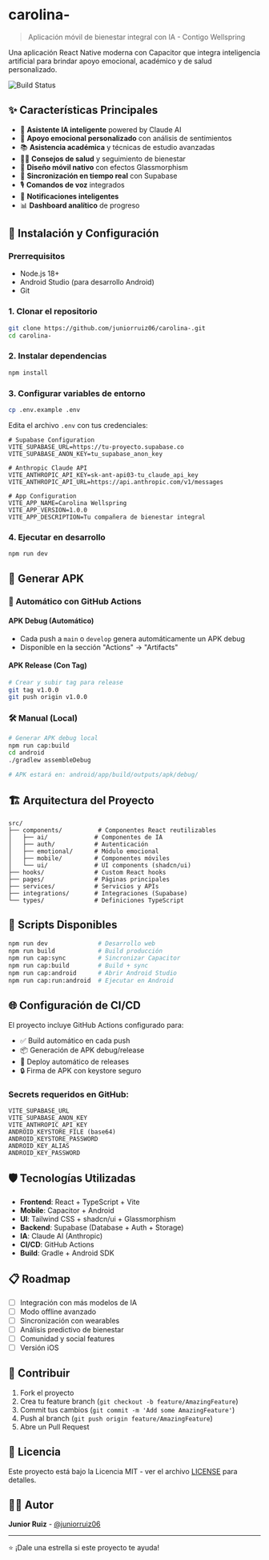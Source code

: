 # carolina-

> Aplicación móvil de bienestar integral con IA - Contigo Wellspring

Una aplicación React Native moderna con Capacitor que integra inteligencia artificial para brindar apoyo emocional, académico y de salud personalizado.

![Build Status](https://github.com/juniorruiz06/carolina-/workflows/Build%20Android%20APK/badge.svg)

## ✨ Características Principales

- 🤖 **Asistente IA inteligente** powered by Claude AI
- 💝 **Apoyo emocional personalizado** con análisis de sentimientos
- 📚 **Asistencia académica** y técnicas de estudio avanzadas
- 🏃‍♀️ **Consejos de salud** y seguimiento de bienestar
- 📱 **Diseño móvil nativo** con efectos Glassmorphism
- 🔄 **Sincronización en tiempo real** con Supabase
- 🎙️ **Comandos de voz** integrados
- 🔔 **Notificaciones inteligentes**
- 📊 **Dashboard analítico** de progreso

## 🚀 Instalación y Configuración

### Prerrequisitos
- Node.js 18+
- Android Studio (para desarrollo Android)
- Git

### 1. Clonar el repositorio
```bash
git clone https://github.com/juniorruiz06/carolina-.git
cd carolina-
```

### 2. Instalar dependencias
```bash
npm install
```

### 3. Configurar variables de entorno
```bash
cp .env.example .env
```

Edita el archivo `.env` con tus credenciales:
```env
# Supabase Configuration
VITE_SUPABASE_URL=https://tu-proyecto.supabase.co
VITE_SUPABASE_ANON_KEY=tu_supabase_anon_key

# Anthropic Claude API
VITE_ANTHROPIC_API_KEY=sk-ant-api03-tu_claude_api_key
VITE_ANTHROPIC_API_URL=https://api.anthropic.com/v1/messages

# App Configuration
VITE_APP_NAME=Carolina Wellspring
VITE_APP_VERSION=1.0.0
VITE_APP_DESCRIPTION=Tu compañera de bienestar integral
```

### 4. Ejecutar en desarrollo
```bash
npm run dev
```

## 📱 Generar APK

### 🔄 Automático con GitHub Actions

#### APK Debug (Automático)
- Cada push a `main` o `develop` genera automáticamente un APK debug
- Disponible en la sección "Actions" → "Artifacts"

#### APK Release (Con Tag)
```bash
# Crear y subir tag para release
git tag v1.0.0
git push origin v1.0.0
```

### 🛠️ Manual (Local)
```bash
# Generar APK debug local
npm run cap:build
cd android
./gradlew assembleDebug

# APK estará en: android/app/build/outputs/apk/debug/
```

## 🏗️ Arquitectura del Proyecto

```
src/
├── components/          # Componentes React reutilizables
│   ├── ai/             # Componentes de IA
│   ├── auth/           # Autenticación
│   ├── emotional/      # Módulo emocional
│   ├── mobile/         # Componentes móviles
│   └── ui/             # UI components (shadcn/ui)
├── hooks/              # Custom React hooks
├── pages/              # Páginas principales
├── services/           # Servicios y APIs
├── integrations/       # Integraciones (Supabase)
└── types/              # Definiciones TypeScript
```

## 🔧 Scripts Disponibles

```bash
npm run dev              # Desarrollo web
npm run build            # Build producción
npm run cap:sync         # Sincronizar Capacitor
npm run cap:build        # Build + sync
npm run cap:android      # Abrir Android Studio
npm run cap:run:android  # Ejecutar en Android
```

## 🌐 Configuración de CI/CD

El proyecto incluye GitHub Actions configurado para:

- ✅ Build automático en cada push
- 📦 Generación de APK debug/release
- 🚀 Deploy automático de releases
- 🔒 Firma de APK con keystore seguro

### Secrets requeridos en GitHub:
```
VITE_SUPABASE_URL
VITE_SUPABASE_ANON_KEY
VITE_ANTHROPIC_API_KEY
ANDROID_KEYSTORE_FILE (base64)
ANDROID_KEYSTORE_PASSWORD
ANDROID_KEY_ALIAS
ANDROID_KEY_PASSWORD
```

## 🛡️ Tecnologías Utilizadas

- **Frontend**: React + TypeScript + Vite
- **Mobile**: Capacitor + Android
- **UI**: Tailwind CSS + shadcn/ui + Glassmorphism
- **Backend**: Supabase (Database + Auth + Storage)
- **IA**: Claude AI (Anthropic)
- **CI/CD**: GitHub Actions
- **Build**: Gradle + Android SDK

## 📋 Roadmap

- [ ] Integración con más modelos de IA
- [ ] Modo offline avanzado
- [ ] Sincronización con wearables
- [ ] Análisis predictivo de bienestar
- [ ] Comunidad y social features
- [ ] Versión iOS

## 🤝 Contribuir

1. Fork el proyecto
2. Crea tu feature branch (`git checkout -b feature/AmazingFeature`)
3. Commit tus cambios (`git commit -m 'Add some AmazingFeature'`)
4. Push al branch (`git push origin feature/AmazingFeature`)
5. Abre un Pull Request

## 📄 Licencia

Este proyecto está bajo la Licencia MIT - ver el archivo [LICENSE](LICENSE) para detalles.

## 👨‍💻 Autor

**Junior Ruiz** - [@juniorruiz06](https://github.com/juniorruiz06)

---

⭐ ¡Dale una estrella si este proyecto te ayuda!

